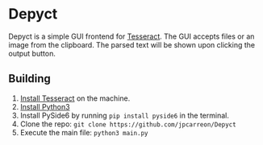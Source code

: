 # **Depyct**

Depyct is a simple GUI frontend for [Tesseract][tess-website]. The GUI accepts files or an image from the clipboard. The parsed text will be shown upon clicking the output button.

## Building
1. [Install Tesseract][tess-install] on the machine.
2. [Install Python3][py-dl]
3. Install PySide6 by running `pip install pyside6` in the terminal.
4. Clone the repo: `git clone https://github.com/jpcarreon/Depyct`
5. Execute the main file: `python3 main.py`




[tess-website]:https://github.com/tesseract-ocr/tesseract
[tess-install]:https://github.com/tesseract-ocr/tesseract#installing-tesseract=
[py-dl]:https://www.python.org/downloads/